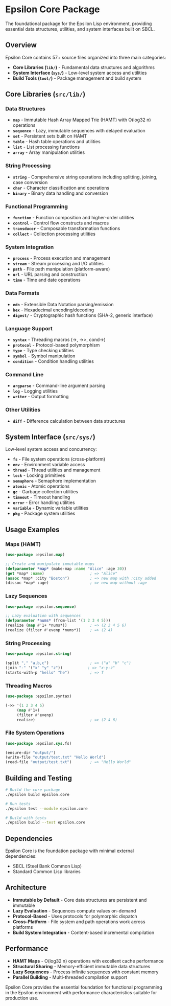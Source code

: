 # Epsilon Core Package

The foundational package for the Epsilon Lisp environment, providing essential data structures, utilities, and system interfaces built on SBCL.

## Overview

Epsilon Core contains 57+ source files organized into three main categories:

- **Core Libraries (`lib/`)** - Fundamental data structures and algorithms
- **System Interface (`sys/`)** - Low-level system access and utilities  
- **Build Tools (`tool/`)** - Package management and build system

## Core Libraries (`src/lib/`)

### Data Structures

- **`map`** - Immutable Hash Array Mapped Trie (HAMT) with O(log32 n) operations
- **`sequence`** - Lazy, immutable sequences with delayed evaluation
- **`set`** - Persistent sets built on HAMT
- **`table`** - Hash table operations and utilities
- **`list`** - List processing functions
- **`array`** - Array manipulation utilities

### String Processing

- **`string`** - Comprehensive string operations including splitting, joining, case conversion
- **`char`** - Character classification and operations
- **`binary`** - Binary data handling and conversion

### Functional Programming

- **`function`** - Function composition and higher-order utilities
- **`control`** - Control flow constructs and macros
- **`transducer`** - Composable transformation functions
- **`collect`** - Collection processing utilities

### System Integration

- **`process`** - Process execution and management
- **`stream`** - Stream processing and I/O utilities
- **`path`** - File path manipulation (platform-aware)
- **`url`** - URL parsing and construction
- **`time`** - Time and date operations

### Data Formats

- **`edn`** - Extensible Data Notation parsing/emission
- **`hex`** - Hexadecimal encoding/decoding
- **`digest/`** - Cryptographic hash functions (SHA-2, generic interface)

### Language Support

- **`syntax`** - Threading macros (->, ->>, cond->)
- **`protocol`** - Protocol-based polymorphism
- **`type`** - Type checking utilities
- **`symbol`** - Symbol manipulation
- **`condition`** - Condition handling utilities

### Command Line

- **`argparse`** - Command-line argument parsing
- **`log`** - Logging utilities
- **`writer`** - Output formatting

### Other Utilities

- **`diff`** - Difference calculation between data structures

## System Interface (`src/sys/`)

Low-level system access and concurrency:

- **`fs`** - File system operations (cross-platform)
- **`env`** - Environment variable access
- **`thread`** - Thread utilities and management
- **`lock`** - Locking primitives
- **`semaphore`** - Semaphore implementation
- **`atomic`** - Atomic operations
- **`gc`** - Garbage collection utilities
- **`timeout`** - Timeout handling
- **`error`** - Error handling utilities
- **`variable`** - Dynamic variable utilities
- **`pkg`** - Package system utilities

## Usage Examples

### Maps (HAMT)
```lisp
(use-package :epsilon.map)

;; Create and manipulate immutable maps
(defparameter *map* (make-map :name "Alice" :age 30))
(get *map* :name)                    ; => "Alice"
(assoc *map* :city "Boston")         ; => new map with :city added
(dissoc *map* :age)                  ; => new map without :age
```

### Lazy Sequences
```lisp
(use-package :epsilon.sequence)

;; Lazy evaluation with sequences
(defparameter *nums* (from-list '(1 2 3 4 5)))
(realize (map #'1+ *nums*))          ; => (2 3 4 5 6)
(realize (filter #'evenp *nums*))    ; => (2 4)
```

### String Processing
```lisp
(use-package :epsilon.string)

(split "," "a,b,c")                  ; => ("a" "b" "c")
(join "-" '("x" "y" "z"))           ; => "x-y-z"
(starts-with-p "hello" "he")         ; => T
```

### Threading Macros
```lisp
(use-package :epsilon.syntax)

(->> '(1 2 3 4 5)
     (map #'1+)
     (filter #'evenp)
     realize)                        ; => (2 4 6)
```

### File System Operations
```lisp
(use-package :epsilon.sys.fs)

(ensure-dir "output/")
(write-file "output/test.txt" "Hello World")
(read-file "output/test.txt")        ; => "Hello World"
```

## Building and Testing

```bash
# Build the core package
./epsilon build epsilon.core

# Run tests
./epsilon test --module epsilon.core

# Build with tests
./epsilon build --test epsilon.core
```

## Dependencies

Epsilon Core is the foundation package with minimal external dependencies:
- SBCL (Steel Bank Common Lisp)
- Standard Common Lisp libraries

## Architecture

- **Immutable by Default** - Core data structures are persistent and immutable
- **Lazy Evaluation** - Sequences compute values on-demand
- **Protocol-Based** - Uses protocols for polymorphic dispatch
- **Cross-Platform** - File system and path operations work across platforms
- **Build System Integration** - Content-based incremental compilation

## Performance

- **HAMT Maps** - O(log32 n) operations with excellent cache performance
- **Structural Sharing** - Memory-efficient immutable data structures
- **Lazy Sequences** - Process infinite sequences with constant memory
- **Parallel Building** - Multi-threaded compilation support

Epsilon Core provides the essential foundation for functional programming in the Epsilon environment with performance characteristics suitable for production use.

